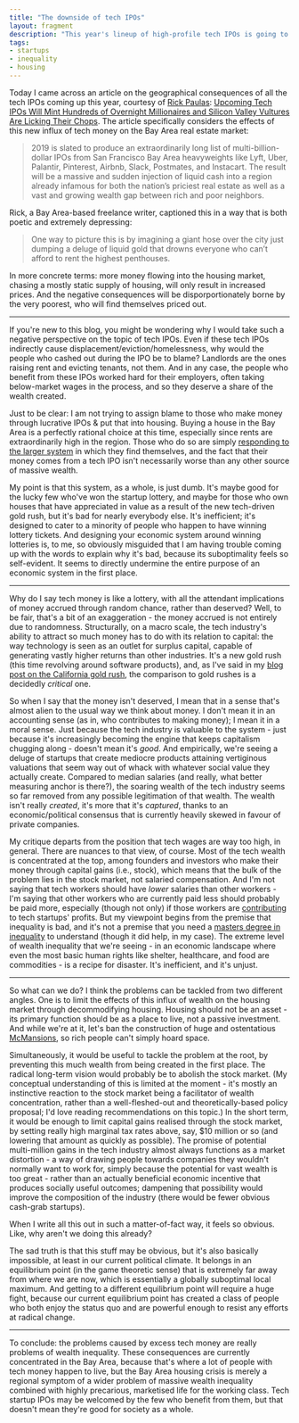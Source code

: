```yaml
---
title: "The downside of tech IPOs"
layout: fragment
description: "This year's lineup of high-profile tech IPOs is going to be really, really bad for anyone who wants to live in the Bay Area and doesn't have access to IPO money."
tags:
- startups
- inequality
- housing
---
```


Today I came across an article on the geographical consequences of all the tech IPOs coming up this year, courtesy of [Rick Paulas](https://twitter.com/RickPaulas/status/1100542937186750464): [Upcoming Tech IPOs Will Mint Hundreds of Overnight Millionaires and Silicon Valley Vultures Are Licking Their Chops](https://gizmodo.com/upcoming-tech-ipos-will-mint-hundreds-of-overnight-mill-1832889859). The article specifically considers the effects of this new influx of tech money on the Bay Area real estate market:

> 2019 is slated to produce an extraordinarily long list of multi-billion-dollar IPOs from San Francisco Bay Area heavyweights like Lyft, Uber, Palantir, Pinterest, Airbnb, Slack, Postmates, and Instacart. The result will be a massive and sudden injection of liquid cash into a region already infamous for both the nation’s priciest real estate as well as a vast and growing wealth gap between rich and poor neighbors.

Rick, a Bay Area-based freelance writer, captioned this in a way that is both poetic and extremely depressing:

> One way to picture this is by imagining a giant hose over the city just dumping a deluge of liquid gold that drowns everyone who can’t afford to rent the highest penthouses.

In more concrete terms: more money flowing into the housing market, chasing a mostly static supply of housing, will only result in increased prices. And the negative consequences will be disporportionately borne by the very poorest, who will find themselves priced out.

***

If you're new to this blog, you might be wondering why I would take such a negative perspective on the topic of tech IPOs. Even if these tech IPOs indirectly cause displacement/eviction/homelessness, why would the people who cashed out during the IPO be to blame? Landlords are the ones raising rent and evicting tenants, not them. And in any case, the people who benefit from these IPOs worked hard for their employers, often taking below-market wages in the process, and so they deserve a share of the wealth created.

Just to be clear: I am not trying to assign blame to those who make money through lucrative IPOs & put that into housing. Buying a house in the Bay Area is a perfectly rational choice at this time, especially since rents are extraordinarily high in the region. Those who do so are simply [responding to the larger system](/posts/fragments-51) in which they find themselves, and the fact that their money comes from a tech IPO isn't necessarily worse than any other source of massive wealth.

My point is that this system, as a whole, is just dumb. It's maybe good for the lucky few who've won the startup lottery, and maybe for those who own houses that have appreciated in value as a result of the new tech-driven gold rush, but it's bad for nearly everybody else. It's inefficient; it's designed to cater to a minority of people who happen to have winning lottery tickets. And designing your economic system around winning lotteries is, to me, so obviously misguided that I am having trouble coming up with the words to explain why it's bad, because its suboptimality feels so self-evident. It seems to directly undermine the entire purpose of an economic system in the first place.

***

Why do I say tech money is like a lottery, with all the attendant implications of money accrued through random chance, rather than deserved? Well, to be fair, that's a bit of an exaggeration - the money accrued is not entirely due to randomness. Structurally, on a macro scale, the tech industry's ability to attract so much money has to do with its relation to capital: the way technology is seen as an outlet for surplus capital, capable of generating vastly higher returns than other industries. It's a new gold rush (this time revolving around software products), and, as I've said in my [blog post on the California gold rush](/posts/fragments-35), the comparison to gold rushes is a decidedly _critical_ one.

So when I say that the money isn't deserved, I mean that in a sense that's almost alien to the usual way we think about money. I don't mean it in an accounting sense (as in, who contributes to making money); I mean it in a moral sense. Just because the tech industry is valuable to the system - just because it's increasingly becoming the engine that keeps capitalism chugging along - doesn't mean it's _good_. And empirically, we're seeing a deluge of startups that create mediocre products attaining vertiginous valuations that seem way out of whack with whatever social value they actually create. Compared to median salaries (and really, what better measuring anchor is there?), the soaring wealth of the tech industry seems so far removed from any possible legitimation of that wealth. The wealth isn't really _created_, it's more that it's _captured_, thanks to an economic/political consensus that is currently heavily skewed in favour of private companies.

My critique departs from the position that tech wages are way too high, in general. There are nuances to that view, of course. Most of the tech wealth is concentrated at the top, among founders and investors who make their money through capital gains (i.e., stock), which means that the bulk of the problem lies in the stock market, not salaried compensation. And I'm not saying that tech workers should have _lower_ salaries than other workers - I'm saying that other workers who are currently paid less should probably be paid more, especially (though not only) if those workers are [contributing](/posts/fragments-43) to tech startups' profits. But my viewpoint begins from the premise that inequality is bad, and it's not a premise that you need a [masters degree in inequality](/lse) to understand (though it did help, in my case). The extreme level of wealth inequality that we're seeing - in an economic landscape where even the most basic human rights like shelter, healthcare, and food are commodities - is a recipe for disaster. It's inefficient, and it's unjust.

***

So what can we do? I think the problems can be tackled from two different angles. One is to limit the effects of this influx of wealth on the housing market through decommodifying housing. Housing should not be an asset - its primary function should be as a place to live, not a passive investment. And while we're at it, let's ban the construction of huge and ostentatious [McMansions](https://www.jacobinmag.com/2017/11/mcmansions-housing-architecture-rich-people), so rich people can't simply hoard space.

Simultaneously, it would be useful to tackle the problem at the root, by preventing this much wealth from being created in the first place. The radical long-term vision would probably be to abolish the stock market. (My conceptual understanding of this is limited at the moment - it's mostly an instinctive reaction to the stock market being a facilitator of wealth concentration, rather than a well-fleshed-out and theoretically-based policy proposal; I'd love reading recommendations on this topic.) In the short term, it would be enough to limit capital gains realised through the stock market, by setting really high marginal tax rates above, say, $10 million or so (and lowering that amount as quickly as possible). The promise of potential multi-million gains in the tech industry almost always functions as a market distortion - a way of drawing people towards companies they wouldn't normally want to work for, simply because the potential for vast wealth is too great - rather than an actually beneficial economic incentive that produces socially useful outcomes; dampening that possibility would improve the composition of the industry (there would be fewer obvious cash-grab startups).

When I write all this out in such a matter-of-fact way, it feels so obvious. Like, why aren't we doing this already?

The sad truth is that this stuff may be obvious, but it's also basically impossible, at least in our current political climate. It belongs in an equilibrium point (in the game theoretic sense) that is extremely far away from where we are now, which is essentially a globally suboptimal local maximum. And getting to a different equilibrium point will require a huge fight, because our current equilibrium point has created a class of people who both enjoy the status quo and are powerful enough to resist any efforts at radical change.

***

To conclude: the problems caused by excess tech money are really problems of wealth inequality. These consequences are currently concentrated in the Bay Area, because that's where a lot of people with tech money happen to live, but the Bay Area housing crisis is merely a regional symptom of a wider problem of massive wealth inequality combined with highly precarious, marketised life for the working class. Tech startup IPOs may be welcomed by the few who benefit from them, but that doesn't mean they're good for society as a whole.
